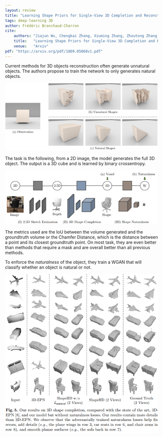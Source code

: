 ```yaml
---
layout: review
title: "Learning Shape Priors for Single-View 3D Completion and Reconstruction"
tags: deep-learning 3D
author: Frédéric Branchaud-Charron
cite:
    authors: "Jiajun Wu, Chengkai Zhang, Xiuming Zhang, Zhoutong Zhang, William T. Freeman, Joshua B. Tenenbaum"
    title:   "Learning Shape Priors for Single-View 3D Completion and Reconstruction"
    venue:   "Arxiv"
pdf: "https://arxiv.org/pdf/1809.05068v1.pdf"
---
```


Current methods for 3D objects reconstruction often generate unnatural objects. The authors propose to train the network to only generates natural objects.

![](/deep-learning/images/3d-completion/fig2.png)

The task is the following, from a 2D image, the model generates the full 3D object. The output is a 3D cube and is learned by binary crossentropy.

![](/deep-learning/images/3d-completion/fig3.png)

The metrics used are the IoU between the volume generated and the groundtruth volume or the Chamfer Distance, which is the distance between a point and its closest groundtruth point. On most task, they are even better than methods that require a mask and are overall better than all previous methods.

To enforce the *naturalness* of the object, they train a WGAN that will classify whether an object is natural or not.

![](/deep-learning/images/3d-completion/fig5.png)
